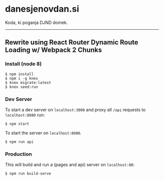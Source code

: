 # danesjenovdan.si
Koda, ki poganja DJND domek.

-----

## Rewrite using React Router Dynamic Route Loading w/ Webpack 2 Chunks

### Install (node 8)
```
$ npm install
$ npm i -g knex
$ knex migrate:latest
$ knex seed:run
```

### Dev Server

To start a dev server on `localhost:3000` and proxy all `/api` requests to `localhost:8080` run:

```
$ npm start
```

To start the server on `localhost:8080`.

```
$ npm run api
```

### Production

This will build and run a (pages and api) server on `localhost:80`:

```
$ npm run build-serve
```
